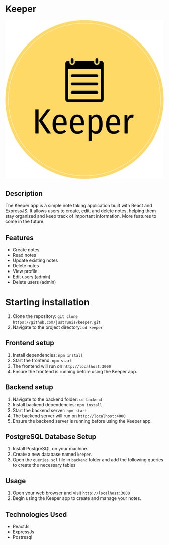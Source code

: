 # Keeper

![Keeper Logo](public/keeper-high-resolution-logo-transparent.png)

## Description

The Keeper app is a simple note taking application built with React and ExpressJS. It allows users to create, edit, and delete notes, helping them stay organized and keep track of important information. More features to come in the future.

## Features

- Create notes
- Read notes
- Update existing notes
- Delete notes
- View profile
- Edit users (admin)
- Delete users (admin)

# Starting installation

1. Clone the repository: `git clone https://github.com/justrunis/keeper.git`
2. Navigate to the project directory: `cd keeper`

## Frontend setup

1. Install dependencies: `npm install`
2. Start the frontend: `npm start`
3. The frontend will run on `http://localhost:3000`
4. Ensure the frontend is running before using the Keeper app.

## Backend setup

1. Navigate to the backend folder: `cd backend`
2. Install backend dependencies: `npm install`
3. Start the backend server: `npm start`
4. The backend server will run on `http://localhost:4000`
5. Ensure the backend server is running before using the Keeper app.

## PostgreSQL Database Setup

1. Install PostgreSQL on your machine.
2. Create a new database named `keeper`.
3. Open the `queries.sql` file in `backend` folder and add the following queries to create the necessary tables

## Usage

1. Open your web browser and visit `http://localhost:3000`
2. Begin using the Keeper app to create and manage your notes.

## Technologies Used

- ReactJs
- ExpressJs
- Postresql
